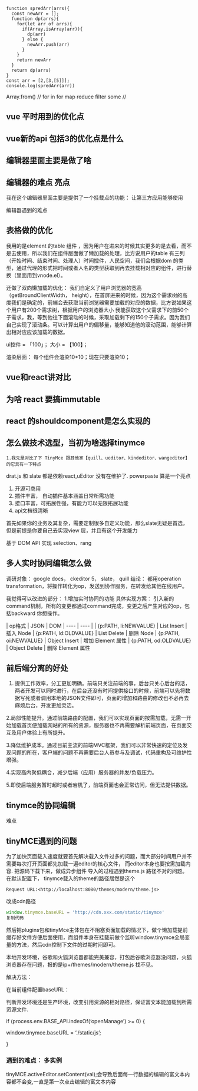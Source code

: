 ```JS
function spredArr(arrs){
  const newArr = [];
  function dp(arrs){
    for(let arr of arrs){
      if(Array.isArray(arr)){
        dp(arr)
      } else {
        newArr.push(arr)
      }
    }
    return newArr
  }
  return dp(arrs)
}
const arr = [2,[3,[5]]];
console.log(spredArr(arr))
```

Array.from()
// for in for map reduce filter  some
//

## vue 平时用到的优化点

## vue新的api 包括3的优化点是什么

## 编辑器里面主要是做了啥

## 编辑器的难点 亮点

  我在这个编辑器里面主要是提供了一个挂载点的功能：
  让第三方应用能够使用

  编辑器遇到的难点

## 表格做的优化

  我用的是element 的table 组件 ，因为用户在进来的时候其实更多的是去看，而不是去使用，所以我们在组件层面做了懒加载的处理，比方说用户的table 有三列（开始时间、结束时间、处理人）时间控件，人民空间，我们会根据dom 的类型，通过代理的形式把时间或者人名的类型获取到再去挂载相对应的组件，进行替换（里面用到vnode.el）。

  还做了双向懒加载的优化：
    我们自定义了用户浏览器的宽高（getBroundClientWidth， height），在首屏进来的时候，因为这个需求树的高度我们是确定的，前端会去获取当前浏览器需要加载的对应的数据，比方说如果这个用户有200个需求树，根据用户的浏览器大小 我能获取这个父需求下的前50个子需求，我，等到他往下面滚动的时候，采取加载剩下的150个子需求。因为我们自己实现了滚动条。可以计算出用户的偏移量，能够知道他的滚动范围，能够计算出相对应应该加载的数据。

  ui控件 = 「100」； 大小 = 【100】；

  渲染层面： 每个组件会渲染10*10；现在只要渲染10；

## vue和react讲对比

## 为啥 react 要搞immutable

## react 的shouldcomponent是怎么实现的

## 怎么做技术选型，当初为啥选择tinymce

    1.我先是对比了下 TinyMce 跟其他家【quill、ueditor、kindeditor、wangeditor】的它具有一下特点

drat.js 和 slate 都是依赖react,uEditor 没有在维护了. powerpaste 算是一个亮点

1. 开源可商用
1. 插件丰富， 自动插件基本涵盖日常所需功能
1. 接口丰富，可拓展性强，有能力可以无限拓展功能
1. api文档很清晰

首先如果你的业务及其复杂，需要定制很多自定义功能，那么slate无疑是首选，但是前提是你要自己去实现view 层，并且有这个开发能力  

基于 DOM API 实现 selection、rang

## 多人实时协同编辑怎么做

调研对象： google docs， ckeditor 5， slate， quill
结论： 都用operation transformation，将操作转化为op，发送到协作服务，在转发给其他在线用户。

我觉得可以改进的部分：
1.增加实时协同的功能
 具体实现方案： 引入新的command机制，所有的变更都通过command完成，变更之后产生对应的op，包括backward 你想操作。

|  op格式   | JSON  |  DOM
|  ----  | ----  |
| {p:PATH, li:NEWVALUE}  | List Insert | 插入 Node
| {p:PATH, ld:OLDVALUE}  | List Delete | 删除 Node
| {p:PATH, oi:NEWVALUE}  | Object Insert | 增加 Element 属性
| {p:PATH, od:OLDVALUE}  | Object Delete | 删除 Element 属性

## 前后端分离的好处

1. 提供工作效率，分工更加明确。前端只关注前端的事，后台只关心后台的活，两者开发可以同时进行，在后台还没有时间提供接口的时候，前端可以先将数据写死或者调用本地的JSON文件即可，页面的增加和路由的修改也不必再去麻烦后台，开发更加灵活。

2.局部性能提升。通过前端路由的配置，我们可以实现页面的按需加载，无需一开始加载首页便加载网站的所有的资源，服务器也不再需要解析前端页面，在页面交互及用户体验上有所提升。

3.降低维护成本。通过目前主流的前端MVC框架，我们可以非常快速的定位及发现问题的所在，客户端的问题不再需要后台人员参与及调试，代码重构及可维护性增强。

4.实现高内聚低耦合，减少后端（应用）服务器的并发/负载压力。

5.即使后端服务暂时超时或者宕机了，前端页面也会正常访问，但无法提供数据。

## tinymce的协同编辑

难点

## tinyMCE遇到的问题

为了加快页面载入速度就要首先解决载入文件过多的问题，而大部分时间用户并不需要每次打开页面都先加载一遍editor的核心文件，
而editor本身也要按需加载内容.
把源码下载下来，做成异步组件
导入的过程遇到theme.js 路径不对的问题。
在默认配置下， tinymce载入的theme的路径居然是这个

```JS
Request URL:<http://localhost:8080/themes/modern/theme.js>
```

改成cdn路径

```javascript
window.tinymce.baseURL = 'http://cdn.xxx.com/static/tinymce'
复制代码
```

然后把plugins包和tinyMce主体包在不阻塞页面加载的情况下，做个懒加载提前缓存好文件方便后面使用，而组件本身在挂载前做个监听window.tinymce全局变量的方法，然后cdn控制下文件的过期时间即可。

本地开发环境，谷歌和火狐浏览器都能完美兼容，打包后谷歌浏览器没问题，火狐浏览器存在问题，报的是ip+/themes/modern/theme.js 找不见。

解决方法：

在当前组件配置baseURL：

判断开发环境还是生产环境，改变引用资源的相对路径，保证富文本能加载到所需资源文件.

if (process.env.BASE_API.indexOf(‘openManage’) >= 0) {

window.tinymce.baseURL = ‘./static/js’;

}

### 遇到的难点： 多实例

tinyMCE.activeEditor.setContent(val);会导致后面每一行数据的编辑的富文本内容都不会变,一直是第一次点击编辑的富文本内容
